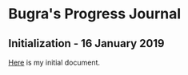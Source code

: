 # Bugra's Progress Journal

## Initialization - 16 January 2019 

[Here](docs/bugra_homework_0.html) is my initial document.

